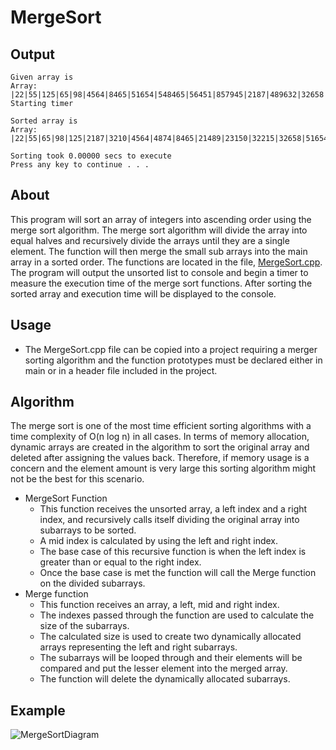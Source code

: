 # MergeSort
## Output
```
Given array is
Array: |22|55|125|65|98|4564|8465|51654|548465|56451|857945|2187|489632|32658|215414|896326|4874|3210|23150|68974|366598|4123321|21489|32215|698741|
Starting timer

Sorted array is
Array: |22|55|65|98|125|2187|3210|4564|4874|8465|21489|23150|32215|32658|51654|56451|68974|215414|366598|489632|548465|698741|857945|896326|4123321|

Sorting took 0.00000 secs to execute
Press any key to continue . . .
```

## About
This program will sort an array of integers into ascending order using the merge sort algorithm. The merge sort algorithm will divide the array into equal halves and recursively divide the arrays until they are a single element. The function will then merge the small sub arrays into the main array in a sorted order. The functions are located in the file, [MergeSort.cpp](MergeSort.cpp). The program will output the unsorted list to console and begin a timer to measure the execution time of the merge sort functions. After sorting the sorted array and execution time will be displayed to the console.

## Usage
- The MergeSort.cpp file can be copied into a project requiring a merger sorting algorithm and the function prototypes must be declared either in main or in a header file included in the project.

## Algorithm
The merge sort is one of the most time efficient sorting algorithms with a time complexity of O(n log n) in all cases. In terms of memory allocation, dynamic arrays are created in the algorithm to sort the original array and deleted after assigning the values back. Therefore, if memory usage is a concern and the element amount is very large this sorting algorithm might not be the best for this scenario.

- MergeSort Function
  - This function receives the unsorted array, a left index and a right index, and recursively calls itself dividing the original array into subarrays to be sorted.
  - A mid index is calculated by using the left and right index.
  - The base case of this recursive function is when the left index is greater than or equal to the right index.
  - Once the base case is met the function will call the Merge function on the divided subarrays.
- Merge function
  - This function receives an array, a left, mid and right index.
  - The indexes passed through the function are used to calculate the size of the subarrays.
  - The calculated size is used to create two dynamically allocated arrays representing the left and right subarrays.
  - The subarrays will be looped through and their elements will be compared and put the lesser element into the merged array.
  - The function will delete the dynamically allocated subarrays.
## Example
![MergeSortDiagram](https://github.com/JusDooEt/MergeSort/assets/152052216/3d64b1a0-3d5f-4472-b350-d33dc795a35d)




